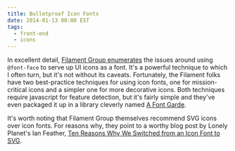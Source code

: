 ```yaml
---
title: Bulletproof Icon Fonts
date: 2014-01-13 00:00 EST
tags:
  - front-end
  - icons
---
```


In excellent detail, [Filament Group enumerates](http://filamentgroup.com/lab/bulletproof_icon_fonts/) the issues around using `@font-face` to serve up UI icons as a font. It's a powerful technique to which I often turn, but it's not without its caveats. Fortunately, the Filament folks have two best-practice techniques for using icon fonts, one for mission-critical icons and a simpler one for more decorative icons. Both techniques require javascript for feature detection, but it's fairly simple and they've even packaged it up in a library cleverly named [A Font Garde][1].

<!--more-->

It's worth noting that Filament Group themselves recommend SVG icons over icon fonts. For reasons why, they point to a worthy blog post by Lonely Planet's Ian Feather, [Ten Reasons Why We Switched from an Icon Font to SVG][2].

 [1]: https://github.com/filamentgroup/a-font-garde
 [2]: http://ianfeather.co.uk/ten-reasons-we-switched-from-an-icon-font-to-svg/
